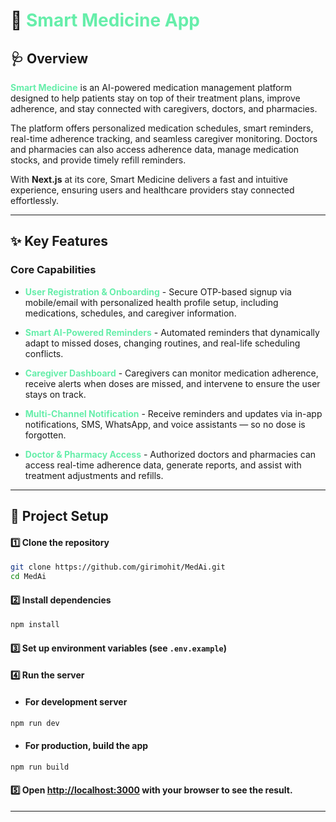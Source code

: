 # 💊 <span style="color: #66eeaa;">Smart Medicine App</span>

## 🩺 Overview

<span style="color: #66eeaa;">**Smart Medicine**</span> is an AI-powered medication management platform designed to help patients stay on top of their treatment plans, improve adherence, and stay connected with caregivers, doctors, and pharmacies.

The platform offers personalized medication schedules, smart reminders, real-time adherence tracking, and seamless caregiver monitoring. Doctors and pharmacies can also access adherence data, manage medication stocks, and provide timely refill reminders.

With **Next.js** at its core, Smart Medicine delivers a fast and intuitive experience, ensuring users and healthcare providers stay connected effortlessly.

---

## ✨ Key Features

### Core Capabilities

- <span style="color: #66eeaa;">**User Registration & Onboarding**</span> - Secure OTP-based signup via mobile/email with personalized health profile setup, including medications, schedules, and caregiver information.

- <span style="color: #66eeaa;">**Smart AI-Powered Reminders**</span> - Automated reminders that dynamically adapt to missed doses, changing routines, and real-life scheduling conflicts.

- <span style="color: #66eeaa;">**Caregiver Dashboard**</span> - Caregivers can monitor medication adherence, receive alerts when doses are missed, and intervene to ensure the user stays on track.

- <span style="color: #66eeaa;">**Multi-Channel Notification**</span> - Receive reminders and updates via in-app notifications, SMS, WhatsApp, and voice assistants — so no dose is forgotten.

- <span style="color: #66eeaa;">**Doctor & Pharmacy Access**</span> - Authorized doctors and pharmacies can access real-time adherence data, generate reports, and assist with treatment adjustments and refills.

---

## 📂 Project Setup

#### 1️⃣ Clone the repository

```bash
git clone https://github.com/girimohit/MedAi.git
cd MedAi
```

#### 2️⃣ Install dependencies

```bash
npm install
```

#### 3️⃣ Set up environment variables (see `.env.example`)

#### 4️⃣ Run the server

- #### For development server

```bash
npm run dev
```

- #### For production, build the app

```bash
npm run build
```

#### 5️⃣ Open <span style="color: #66eeaa;">[http://localhost:3000](http://localhost:3000) </span> with your browser to see the result.

---
